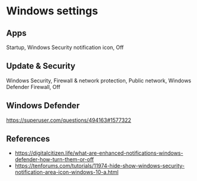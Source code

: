 # Windows settings

## Apps

Startup, Windows Security notification icon, Off

## Update & Security

Windows Security, Firewall & network protection, Public network,
Windows Defender Firewall, Off

## Windows Defender

<https://superuser.com/questions/494163#1577322>

## References

- <https://digitalcitizen.life/what-are-enhanced-notifications-windows-defender-how-turn-them-or-off>
- <https://tenforums.com/tutorials/11974-hide-show-windows-security-notification-area-icon-windows-10-a.html>
